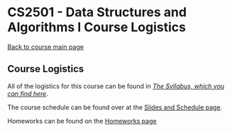CS2501 - Data Structures and Algorithms I Course Logistics
===============================

[Back to course main page](../index.html)

<a name="introduction"></a>Course Logistics
---------------------------------------

All of the logistics for this course can be found in *[The Syllabus, which you can find here](https://docs.google.com/document/d/1GNLIwp1_dg_61ZSbfqd7z2f9avZ59tLa3zmb6oFoTPk/edit?usp=sharing)*. 

The course schedule can be found over at the [Slides and Schedule page](../slides/index.html).

Homeworks can be found on the [Homeworks page](../homeworks/index.html)
